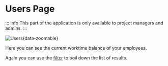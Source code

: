 # Users Page

::: info
This part of the application is only available to project managers and admins.
:::

![Users](/users.png){data-zoomable}

Here you can see the current worktime balance of your employees.

Again you can use the [filter](docs/details/filters) to boil down the list of results.
